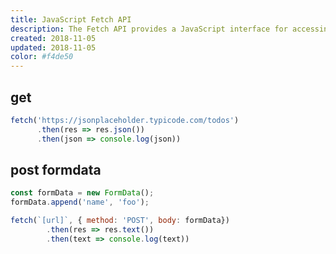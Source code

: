 ```yaml
---
title: JavaScript Fetch API
description: The Fetch API provides a JavaScript interface for accessing and manipulating parts of the HTTP pipeline, such as requests and responses.
created: 2018-11-05
updated: 2018-11-05
color: #f4de50
---
```


## get

```javascript
fetch('https://jsonplaceholder.typicode.com/todos')
      .then(res => res.json())
      .then(json => console.log(json))
```

## post formdata

```javascript
const formData = new FormData();
formData.append('name', 'foo');

fetch(`[url]`, { method: 'POST', body: formData})
        .then(res => res.text())
        .then(text => console.log(text))
```
